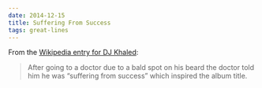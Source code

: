 ```yaml
---
date: 2014-12-15
title: Suffering From Success
tags: great-lines
---
```



From the [Wikipedia entry for DJ Khaled](https://en.wikipedia.org/wiki/DJ_Khaled): 

> After going to a doctor due to a bald spot on his beard the doctor told him he was “suffering from success” which inspired the album title.
